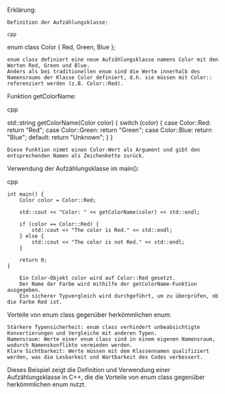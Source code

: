 Erklärung:

    Definition der Aufzählungsklasse:

    cpp

enum class Color {
    Red,
    Green,
    Blue
};

    enum class definiert eine neue Aufzählungsklasse namens Color mit den Werten Red, Green und Blue.
    Anders als bei traditionellen enum sind die Werte innerhalb des Namensraums der Klasse Color definiert, d.h. sie müssen mit Color:: referenziert werden (z.B. Color::Red).

Funktion getColorName:

cpp

std::string getColorName(Color color) {
    switch (color) {
        case Color::Red:   return "Red";
        case Color::Green: return "Green";
        case Color::Blue:  return "Blue";
        default:           return "Unknown";
    }
}

    Diese Funktion nimmt einen Color-Wert als Argument und gibt den entsprechenden Namen als Zeichenkette zurück.

Verwendung der Aufzählungsklasse im main():

cpp

    int main() {
        Color color = Color::Red;

        std::cout << "Color: " << getColorName(color) << std::endl;

        if (color == Color::Red) {
            std::cout << "The color is Red." << std::endl;
        } else {
            std::cout << "The color is not Red." << std::endl;
        }

        return 0;
    }

        Ein Color-Objekt color wird auf Color::Red gesetzt.
        Der Name der Farbe wird mithilfe der getColorName-Funktion ausgegeben.
        Ein sicherer Typvergleich wird durchgeführt, um zu überprüfen, ob die Farbe Red ist.

Vorteile von enum class gegenüber herkömmlichen enum:

    Stärkere Typensicherheit: enum class verhindert unbeabsichtigte Konvertierungen und Vergleiche mit anderen Typen.
    Namensraum: Werte einer enum class sind in einem eigenen Namensraum, wodurch Namenskonflikte vermieden werden.
    Klare Sichtbarkeit: Werte müssen mit dem Klassennamen qualifiziert werden, was die Lesbarkeit und Wartbarkeit des Codes verbessert.

Dieses Beispiel zeigt die Definition und Verwendung einer Aufzählungsklasse in C++, die die Vorteile von enum class gegenüber herkömmlichen enum nutzt.
